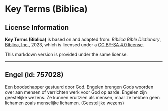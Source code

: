 # Key Terms (Biblica)

## License Information

**Key Terms (Biblica)** is based on and adapted from: _Biblica Bible Dictionary_, [Biblica, Inc.](https://www.biblica.com/), 2023, which is licensed under a [CC BY-SA 4.0 license](https://creativecommons.org/licenses/by-sa/4.0/legalcode.en).

This markdown version is provided under the same license.



--------------------------------

## Engel (id: 757028)

Een boodschapper gestuurd door God. Engelen brengen Gods woorden over aan mensen of verrichten werk voor God op aarde. Engelen zijn geestelijke wezens. Ze kunnen eruitzien als mensen, maar ze hebben geen lichamen zoals menselijke lichamen. (Geestelijke wezens)


